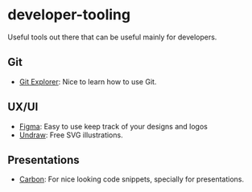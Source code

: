 # developer-tooling

Useful tools out there that can be useful mainly for developers.


## Git

- [Git Explorer](https://gitexplorer.com/): Nice to learn how to use Git.

## UX/UI

- [Figma](https://www.figma.com/files/recent): Easy to use keep track of your designs and logos 
- [Undraw](https://undraw.co/illustrations): Free SVG illustrations.

## Presentations

- [Carbon](https://carbon.now.sh/): For nice looking code snippets, specially for presentations.